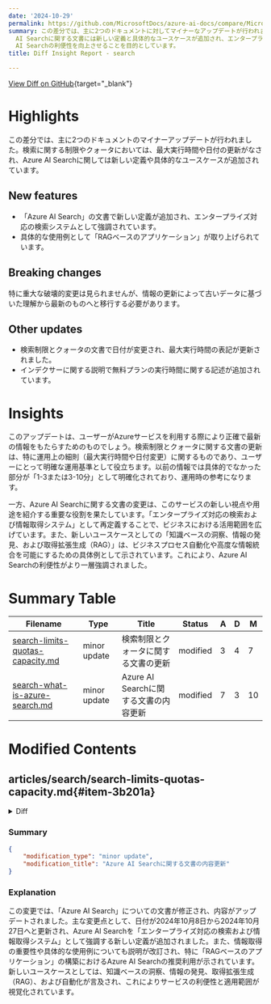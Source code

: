 ```yaml
---
date: '2024-10-29'
permalink: https://github.com/MicrosoftDocs/azure-ai-docs/compare/MicrosoftDocs:ceba2b5...MicrosoftDocs:d84fb33
summary: この差分では、主に2つのドキュメントに対してマイナーなアップデートが行われました。検索制限やクォータに関する情報が更新され、最大実行時間や日付の変更が反映されています。また、Azure
  AI Searchに関する文書には新しい定義と具体的なユースケースが追加され、エンタープライズ対応の検索システムとしての特徴が強調されています。特に、「RAGベースのアプリケーション」の具体的な使用例が紹介されています。重大な破壊的変更はありませんが、古い情報からの移行が求められる点があります。全体として、このアップデートはユーザーにとって正確で最新の情報を提供し、Azure
  AI Searchの利便性を向上させることを目的としています。
title: Diff Insight Report - search

---
```


[View Diff on GitHub](https://github.com/MicrosoftDocs/azure-ai-docs/compare/MicrosoftDocs:ceba2b5...MicrosoftDocs:d84fb33){target="_blank"}

# Highlights
この差分では、主に2つのドキュメントのマイナーアップデートが行われました。検索に関する制限やクォータにおいては、最大実行時間や日付の更新がなされ、Azure AI Searchに関しては新しい定義や具体的なユースケースが追加されています。

## New features
- 「Azure AI Search」の文書で新しい定義が追加され、エンタープライズ対応の検索システムとして強調されています。
- 具体的な使用例として「RAGベースのアプリケーション」が取り上げられています。

## Breaking changes
特に重大な破壊的変更は見られませんが、情報の更新によって古いデータに基づいた理解から最新のものへと移行する必要があります。

## Other updates
- 検索制限とクォータの文書で日付が変更され、最大実行時間の表記が更新されました。
- インデクサーに関する説明で無料プランの実行時間に関する記述が追加されています。

# Insights
このアップデートは、ユーザーがAzureサービスを利用する際により正確で最新の情報をもたらすためのものでしょう。検索制限とクォータに関する文書の更新は、特に運用上の細則（最大実行時間や日付変更）に関するものであり、ユーザーにとって明確な運用基準として役立ちます。以前の情報では具体的でなかった部分が「1-3または3-10分」として明確化されており、運用時の参考になります。

一方、Azure AI Searchに関する文書の変更は、このサービスの新しい視点や用途を紹介する重要な役割を果たしています。「エンタープライズ対応の検索および情報取得システム」として再定義することで、ビジネスにおける活用範囲を広げています。また、新しいユースケースとしての「知識ベースの洞察、情報の発見、および取得拡張生成（RAG）」は、ビジネスプロセス自動化や高度な情報統合を可能にするための具体例として示されています。これにより、Azure AI Searchの利便性がより一層強調されました。

# Summary Table
|  Filename  | Type |    Title    | Status | A  | D  | M  |
|------------|------|-------------|--------|----|----|----|
| [search-limits-quotas-capacity.md](#item-3b201a) | minor update | 検索制限とクォータに関する文書の更新 | modified | 3 | 4 | 7 | 
| [search-what-is-azure-search.md](#item-93853a) | minor update | Azure AI Searchに関する文書の内容更新 | modified | 7 | 3 | 10 | 


# Modified Contents
## articles/search/search-limits-quotas-capacity.md{#item-3b201a}

<details>
<summary>Diff</summary>
````diff
@@ -8,7 +8,7 @@ author: HeidiSteen
 ms.author: heidist
 ms.service: azure-ai-search
 ms.topic: conceptual
-ms.date: 10/24/2024
+ms.date: 10/28/2024
 ms.custom:
   - references_regions
   - build-2024
@@ -120,8 +120,7 @@ Maximum running times exist to provide balance and stability to the service as a
 | Maximum skillsets <sup>4</sup> |3 |5 or 15 |50 |200 |200 |N/A |10 |10 |
 | Maximum indexing load per invocation |10,000 documents |Limited only by maximum documents |Limited only by maximum documents |Limited only by maximum documents |Limited only by maximum documents |N/A |No limit |No limit |
 | Minimum schedule | 5 minutes |5 minutes |5 minutes |5 minutes |5 minutes |5 minutes |5 minutes | 5 minutes |
-| Maximum running time <sup>5</sup>| 1-3 minutes |2 or 24 hours |2 or 24 hours |2 or 24 hours |2 or 24 hours |N/A  |2 or 24 hours |2 or 24 hours |
-| Maximum running time for indexers with a skillset <sup>6</sup> | 3-10 minutes |2 or 24 hours |2 or 24 hours |2 or 24 hours |2 or 24 hours |N/A  |2 or 24 hours |2 or 24 hours |
+| Maximum running time <sup>5</sup>| 1-3 or 3-10 minutes |2 or 24 hours |2 or 24 hours |2 or 24 hours |2 or 24 hours |N/A  |2 or 24 hours |2 or 24 hours |
 | Blob indexer: maximum blob size, MB |16 |16 |128 |256 |256 |N/A  |256 |256 |
 | Blob indexer: maximum characters of content extracted from a blob <sup>6</sup> |32,000 |64,000 |4&nbsp;million |8&nbsp;million |16&nbsp;million |N/A |4&nbsp;million |4&nbsp;million |
 
@@ -133,7 +132,7 @@ Maximum running times exist to provide balance and stability to the service as a
 
 <sup>4</sup> Maximum of 30 skills per skillset.
 
-<sup>5</sup> Regarding the 2 or 24 hour maximum duration for indexers: a 2-hour maximum is the most common and it's what you should plan for. It refers to indexers that run in the [public environment](search-howto-run-reset-indexers.md#indexer-execution), used to offload computationally intensive processing and leave more resources for queries. The 24-hour limit applies if you configure the indexer to run in a private environment using only the infrastructure that's allocated to your search service. Note that some older indexers are incapable of running in the public environment, and those indexers always have a 24-hour processing range. If you have unscheduled indexers that run continuously for 24 hours, you can assume those indexers couldn't be migrated to the newer infrastructure. As a general rule, for indexing jobs that can't finish within two hours, put the indexer on a [5 minute schedule](search-howto-schedule-indexers.md) so that the indexer can quickly pick up where it left off.
+<sup>5</sup> Regarding the 2 or 24 hour maximum duration for indexers: a 2-hour maximum is the most common and it's what you should plan for. It refers to indexers that run in the [public environment](search-howto-run-reset-indexers.md#indexer-execution), used to offload computationally intensive processing and leave more resources for queries. The 24-hour limit applies if you configure the indexer to run in a private environment using only the infrastructure that's allocated to your search service. Note that some older indexers are incapable of running in the public environment, and those indexers always have a 24-hour processing range. If you have unscheduled indexers that run continuously for 24 hours, you can assume those indexers couldn't be migrated to the newer infrastructure. As a general rule, for indexing jobs that can't finish within two hours, put the indexer on a [5 minute schedule](search-howto-schedule-indexers.md) so that the indexer can quickly pick up where it left off. On the Free tier, the 3-10 minute maximum running time is for indexers with skillsets.
 
 <sup>6</sup> The maximum number of characters is based on Unicode code units, specifically UTF-16.
 
````
</details>

### Summary

```json
{
    "modification_type": "minor update",
    "modification_title": "検索制限とクォータに関する文書の更新"
}
```

### Explanation
この変更では、「検索制限とクォータに関する」文書が修正され、いくつかの情報が更新されました。具体的には、日付が2024年10月24日から2024年10月28日へと変更され、最大実行時間に関する情報が調整されました。新しい最大実行時間は「1-3または3-10分」として明確に記載され、旧情報がいくつか削除されています。また、インデクサーに関する説明が更新され、特に無料プランにおける実行時間の指定が追加されています。この文書の改定により、ユーザーは最新のサービス仕様に基づいた理解を得ることができます。

## articles/search/search-what-is-azure-search.md{#item-93853a}

<details>
<summary>Diff</summary>
````diff
@@ -8,14 +8,18 @@ author: HeidiSteen
 ms.author: heidist
 ms.service: azure-ai-search
 ms.topic: overview
-ms.date: 10/08/2024
+ms.date: 10/27/2024
 ---
 
 # What's Azure AI Search?
 
-Azure AI Search ([formerly known as "Azure Cognitive Search"](whats-new.md#new-service-name)) provides secure information retrieval at scale over user-owned content in traditional and generative AI search applications.
+Azure AI Search ([formerly known as "Azure Cognitive Search"](whats-new.md#new-service-name)) is an enterprise-ready search and retrieval system, with a comprehensive set of advanced search technology, built for high-performance applications at any scale.  
 
-Information retrieval is foundational to any app that surfaces text and vectors. Common scenarios include catalog or document search, data exploration, and increasingly feeding query results to prompts based on your proprietary grounding data for conversational and copilot search. When you create a search service, you work with the following capabilities:
+Azure AI Search is the primary recommended retrieval system when building RAG-based applications on Azure, with native LLM integrations between Azure OpenAI Service and Azure Machine Learning.
+
+Azure AI Search can be used in both traditional and GenAI scenarios. Common use cases include knowledge base insights (catalog or document search), information discovery (data exploration), retrieval-augmented generation (RAG), and automation.  
+
+When you create a search service, you work with the following capabilities:
 
 + A search engine for [vector search](vector-search-overview.md) and [full text](search-lucene-query-architecture.md) and [hybrid search](hybrid-search-overview.md) over a search index 
 + Rich indexing with [integrated data chunking and vectorization](vector-search-integrated-vectorization.md), [lexical analysis](search-analyzers.md) for text, and [optional applied AI](cognitive-search-concept-intro.md) for content extraction and transformation
````
</details>

### Summary

```json
{
    "modification_type": "minor update",
    "modification_title": "Azure AI Searchに関する文書の内容更新"
}
```

### Explanation
この変更では、「Azure AI Search」についての文書が修正され、内容がアップデートされました。主な変更点として、日付が2024年10月8日から2024年10月27日へと更新され、Azure AI Searchを「エンタープライズ対応の検索および情報取得システム」として強調する新しい定義が追加されました。また、情報取得の重要性や具体的な使用例についても説明が改訂され、特に「RAGベースのアプリケーション」の構築におけるAzure AI Searchの推奨利用が示されています。新しいユースケースとしては、知識ベースの洞察、情報の発見、取得拡張生成（RAG）、および自動化が言及され、これによりサービスの利便性と適用範囲が視覚化されています。


